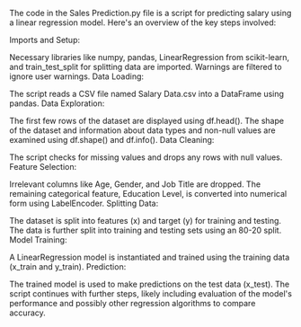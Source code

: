 The code in the Sales Prediction.py file is a script for predicting salary using a linear regression model. Here's an overview of the key steps involved:

Imports and Setup:

Necessary libraries like numpy, pandas, LinearRegression from scikit-learn, and train_test_split for splitting data are imported.
Warnings are filtered to ignore user warnings.
Data Loading:

The script reads a CSV file named Salary Data.csv into a DataFrame using pandas.
Data Exploration:

The first few rows of the dataset are displayed using df.head().
The shape of the dataset and information about data types and non-null values are examined using df.shape() and df.info().
Data Cleaning:

The script checks for missing values and drops any rows with null values.
Feature Selection:

Irrelevant columns like Age, Gender, and Job Title are dropped.
The remaining categorical feature, Education Level, is converted into numerical form using LabelEncoder.
Splitting Data:

The dataset is split into features (x) and target (y) for training and testing.
The data is further split into training and testing sets using an 80-20 split.
Model Training:

A LinearRegression model is instantiated and trained using the training data (x_train and y_train).
Prediction:

The trained model is used to make predictions on the test data (x_test).
The script continues with further steps, likely including evaluation of the model's performance and possibly other regression algorithms to compare accuracy.
